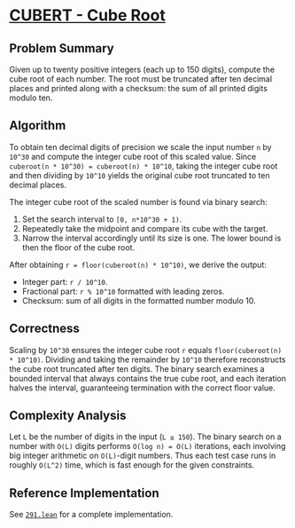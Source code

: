 # [CUBERT - Cube Root](https://www.spoj.com/problems/CUBERT/)

## Problem Summary
Given up to twenty positive integers (each up to 150 digits), compute the
cube root of each number.  The root must be truncated after ten decimal
places and printed along with a checksum: the sum of all printed digits
modulo ten.

## Algorithm
To obtain ten decimal digits of precision we scale the input number `n`
by `10^30` and compute the integer cube root of this scaled value.  Since
`cuberoot(n * 10^30) = cuberoot(n) * 10^10`, taking the integer cube root
and then dividing by `10^10` yields the original cube root truncated to
ten decimal places.

The integer cube root of the scaled number is found via binary search:

1. Set the search interval to `[0, n*10^30 + 1)`.
2. Repeatedly take the midpoint and compare its cube with the target.
3. Narrow the interval accordingly until its size is one.  The lower
   bound is then the floor of the cube root.

After obtaining `r = floor(cuberoot(n) * 10^10)`, we derive the output:

- Integer part: `r / 10^10`.
- Fractional part: `r % 10^10` formatted with leading zeros.
- Checksum: sum of all digits in the formatted number modulo 10.

## Correctness
Scaling by `10^30` ensures the integer cube root `r` equals
`floor(cuberoot(n) * 10^10)`.  Dividing and taking the remainder by
`10^10` therefore reconstructs the cube root truncated after ten digits.
The binary search examines a bounded interval that always contains the
true cube root, and each iteration halves the interval, guaranteeing
termination with the correct floor value.

## Complexity Analysis
Let `L` be the number of digits in the input (`L ≤ 150`).  The binary
search on a number with `O(L)` digits performs `O(log n) = O(L)`
iterations, each involving big integer arithmetic on `O(L)`-digit
numbers.  Thus each test case runs in roughly `O(L^2)` time, which is
fast enough for the given constraints.

## Reference Implementation
See [`291.lean`](../../human/x/lean/291.lean) for a complete implementation.
